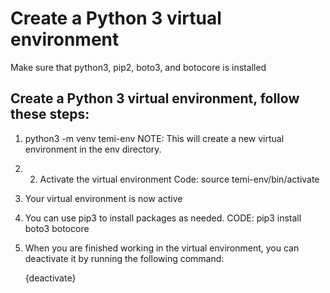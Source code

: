 # Create a Python 3 virtual environment

Make sure that python3, pip2, boto3, and botocore is installed

## Create a Python 3 virtual environment, follow these steps:

1. python3 -m venv temi-env
   NOTE: This will create a new virtual environment in the env directory.
2. 2. Activate the virtual environment
   Code:  source temi-env/bin/activate
3. Your virtual environment is now active
4. You can use pip3 to install packages as needed.
   CODE:
   pip3 install boto3 botocore
5. When you are finished working in the virtual environment, you can deactivate it by running the following command:

   {deactivate}
